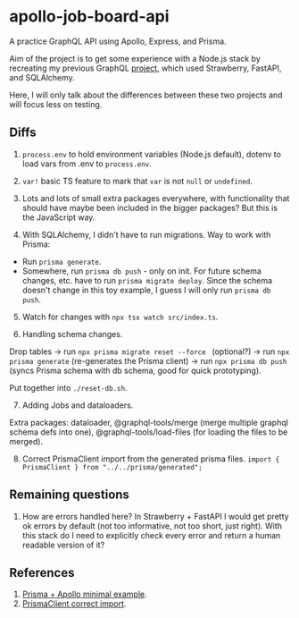 # apollo-job-board-api

A practice GraphQL API using Apollo, Express, and Prisma.

Aim of the project is to get some experience with a Node.js stack by recreating my previous GraphQL [project](https://github.com/MihaiAC/strawberry-job-board-api), which used Strawberry, FastAPI, and SQLAlchemy.

Here, I will only talk about the differences between these two projects and will focus less on testing.

## Diffs

1. `process.env` to hold environment variables (Node.js default), dotenv to load vars from .env to `process.env`.

2. `var!` basic TS feature to mark that `var` is not `null` or `undefined`.

3. Lots and lots of small extra packages everywhere, with functionality that should have maybe been included in the bigger packages? But this is the JavaScript way.

4. With SQLAlchemy, I didn't have to run migrations. Way to work with Prisma:

- Run `prisma generate`.
- Somewhere, run `prisma db push` - only on init. For future schema changes, etc. have to run `prisma migrate deploy`. Since the schema doesn't change in this toy example, I guess I will only run `prisma db push`.

5. Watch for changes with `npx tsx watch src/index.ts`.

6. Handling schema changes.

Drop tables -> run `npx prisma migrate reset --force ` (optional?) -> run `npx prisma generate` (re-generates the Prisma client) -> run `npx prisma db push` (syncs Prisma schema with db schema, good for quick prototyping).

Put together into `./reset-db.sh`.

7. Adding Jobs and dataloaders.

Extra packages: dataloader, @graphql-tools/merge (merge multiple graphql schema defs into one), @graphql-tools/load-files (for loading the files to be merged).

8. Correct PrismaClient import from the generated prisma files.
   `import { PrismaClient } from "../../prisma/generated";`

## Remaining questions

1. How are errors handled here? In Strawberry + FastAPI I would get pretty ok errors by default (not too informative, not too short, just right). With this stack do I need to explicitly check every error and return a human readable version of it?

## References

1. [Prisma + Apollo minimal example](https://www.prisma.io/apollo).
2. [PrismaClient correct import](https://github.com/prisma/prisma/discussions/19669).
